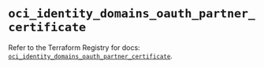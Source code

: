 # `oci_identity_domains_oauth_partner_certificate`

Refer to the Terraform Registry for docs: [`oci_identity_domains_oauth_partner_certificate`](https://registry.terraform.io/providers/oracle/oci/6.18.0/docs/resources/identity_domains_oauth_partner_certificate).
